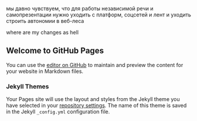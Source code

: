 мы давно чувствуем, что для работы независимой речи и самопрезентации нужно уходить с платформ, соцсетей и лент и уходить строить автономии в веб-леса 

where are my changes as hell

## Welcome to GitHub Pages

You can use the [editor on GitHub](https://github.com/mitje-glavanakov/mitje-glavanakov.github.io/edit/main/index.md) to maintain and preview the content for your website in Markdown files.

### Jekyll Themes

Your Pages site will use the layout and styles from the Jekyll theme you have selected in your [repository settings](https://github.com/mitje-glavanakov/mitje-glavanakov.github.io/settings). The name of this theme is saved in the Jekyll `_config.yml` configuration file.

